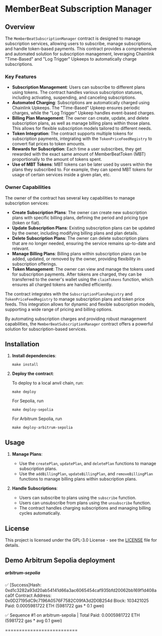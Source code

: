 # MemberBeat Subscription Manager

## Overview

The `MemberBeatSubscriptionManager` contract is designed to manage subscription services, allowing users to subscribe, manage subscriptions, and handle token-based payments. This contract provides a comprehensive and automated solution for subscription management, leveraging Chainlink "Time-Based" and "Log Trigger" Upkeeps to automatically charge subscriptions.

### Key Features

- **Subscription Management**: Users can subscribe to different plans using tokens. The contract handles various subscription statuses, including activating, suspending, and canceling subscriptions.
- **Automated Charging**: Subscriptions are automatically charged using Chainlink Upkeeps. The "Time-Based" Upkeep ensures periodic charges, while the "Log Trigger" Upkeep handles event-based charges.
- **Billing Plan Management**: The owner can create, update, and delete subscription plans, as well as manage billing plans within those plans. This allows for flexible subscription models tailored to different needs.
- **Token Integration**: The contract supports multiple tokens for subscription payments, integrating with the `TokenPriceFeedRegistry` to convert fiat prices to token amounts.
- **Rewards for Subscription**: Each time a user subscribes, they get rewarded with the exact same amount of MemberBeatToken (MBT) proportionally to the amount of tokens spent.
- **Use of MBT Tokens**: MBT tokens can be later used by users within the plans they subscribed to. For example, they can spend MBT tokens for usage of certain services inside a given plan, etc.

### Owner Capabilities

The owner of the contract has several key capabilities to manage subscription services:

- **Create Subscription Plans**: The owner can create new subscription plans with specific billing plans, defining the period and pricing type (token or fiat).
- **Update Subscription Plans**: Existing subscription plans can be updated by the owner, including modifying billing plans and plan details.
- **Delete Subscription Plans**: The owner can delete subscription plans that are no longer needed, ensuring the service remains up-to-date and relevant.
- **Manage Billing Plans**: Billing plans within subscription plans can be added, updated, or removed by the owner, providing flexibility in subscription offerings.
- **Token Management**: The owner can view and manage the tokens used for subscription payments. After tokens are charged, they can be transferred to the owner's wallet using the `claimTokens` function, which ensures all charged tokens are handled efficiently.

The contract integrates with the `SubscriptionPlansRegistry` and `TokenPriceFeedRegistry` to manage subscription plans and token price feeds. This integration allows for dynamic and flexible subscription models, supporting a wide range of pricing and billing options.

By automating subscription charges and providing robust management capabilities, the `MemberBeatSubscriptionManager` contract offers a powerful solution for subscription-based services.

## Installation  
    
1. **Install dependencies**:

    ```
    make install
    ```
   
2. **Deploy the contract**:
   
    To deploy to a local anvil chain, run:

    ```
    make deploy   
    ```

    For Sepolia, run
    ```
    make deploy-sepolia
    ```    

    For Arbitrum Sepolia, run
    ```
    make deploy-arbitrum-sepolia
    ```

## Usage

1. **Manage Plans**:
   - Use the `createPlan`, `updatePlan`, and `deletePlan` functions to manage subscription plans.
   - Use the `addBillingPlan`, `updateBillingPlan`, and `removeBillingPlan` functions to manage billing plans within subscription plans.

2. **Handle Subscriptions**:
   - Users can subscribe to plans using the `subscribe` function.
   - Users can unsubscribe from plans using the `unsubscribe` function.
   - The contract handles charging subscriptions and managing billing cycles automatically.

## License

This project is licensed under the GPL-3.0 License - see the [LICENSE](LICENSE) file for details.

## Demo Arbitrum Sepolia deployment

##### arbitrum-sepolia
✅  [Success]Hash: 0xd1c3282a93d20ab54141d66a3ac6065454caf935bfd20062bb169f1d408aca0f
Contract Address: 0x0D27195dC9c7196A0576F7582C09fA3d2D0B254d
Block: 103421025
Paid: 0.0005981722 ETH (5981722 gas * 0.1 gwei)

✅ Sequence #1 on arbitrum-sepolia | Total Paid: 0.0005981722 ETH (5981722 gas * avg 0.1 gwei)
                                                                                                                                                                                                                                 
==========================

